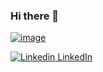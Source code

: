 ### Hi there 👋

[![image](https://img.shields.io/badge/LinkedIn-0077B5?style=for-the-badge&logo=linkedin&logoColor=white)](https://www.linkedin.com/)

[![Linkedin](https://i.stack.imgur.com/gVE0j.png) LinkedIn](https://www.linkedin.com/)

<!--
**SebastienGorgoni/SebastienGorgoni** is a ✨ _special_ ✨ repository because its `README.md` (this file) appears on your GitHub profile.

Here are some ideas to get you started:

- 🔭 I’m currently working on ...
- 🌱 I’m currently learning ...
- 👯 I’m looking to collaborate on ...
- 🤔 I’m looking for help with ...
- 💬 Ask me about ...
- 📫 How to reach me: ...
- 😄 Pronouns: ...
- ⚡ Fun fact: ...
-->
